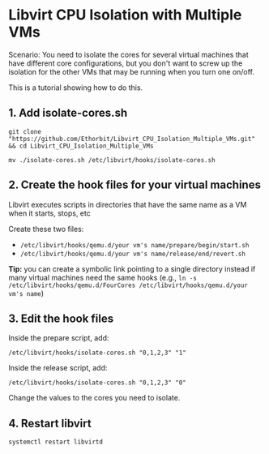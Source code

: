 # Libvirt CPU Isolation with Multiple VMs
Scenario: You need to isolate the cores for several virtual machines that have different core configurations, but you don't want to screw up the isolation for the other VMs that may be running when you turn one on/off.

This is a tutorial showing how to do this.

## 1. Add isolate-cores.sh
`git clone "https://github.com/Ethorbit/Libvirt_CPU_Isolation_Multiple_VMs.git" && cd Libvirt_CPU_Isolation_Multiple_VMs`

`mv ./isolate-cores.sh /etc/libvirt/hooks/isolate-cores.sh`

## 2. Create the hook files for your virtual machines
Libvirt executes scripts in directories that have the same name as a VM when it starts, stops, etc

Create these two files:
* `/etc/libvirt/hooks/qemu.d/your vm's name/prepare/begin/start.sh`
* `/etc/libvirt/hooks/qemu.d/your vm's name/release/end/revert.sh`

**Tip:** you can create a symbolic link pointing to a single directory instead if many virtual machines need the same hooks (e.g.,
`ln -s /etc/libvirt/hooks/qemu.d/FourCores /etc/libvirt/hooks/qemu.d/your vm's name`)

## 3. Edit the hook files
Inside the prepare script, add:
```
/etc/libvirt/hooks/isolate-cores.sh "0,1,2,3" "1"
```

Inside the release script, add:
```
/etc/libvirt/hooks/isolate-cores.sh "0,1,2,3" "0"
```
Change the values to the cores you need to isolate. 

## 4. Restart libvirt
`systemctl restart libvirtd`
